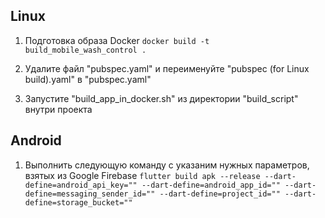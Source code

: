 <!--Сборка-->
## Linux
1. Подготовка образа Docker
```docker build -t build_mobile_wash_control .```

2. Удалите файл "pubspec.yaml" и переименуйте "pubspec (for Linux build).yaml" в "pubspec.yaml"
3. Запустите "build_app_in_docker.sh" из директории "build_script" внутри проекта

## Android

1. Выполнить следующую команду с указаним нужных параметров, взятых из Google Firebase
``` flutter build apk --release --dart-define=android_api_key="" --dart-define=android_app_id="" --dart-define=messaging_sender_id="" --dart-define=project_id="" --dart-define=storage_bucket="" ```